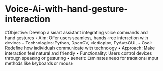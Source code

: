 # Voice-Ai-with-hand-gesture-interaction
#Objective: Develop a smart assistant integrating voice commands and hand gestures
• Aim: Offer users seamless, hands-free interaction with devices
• Technologies: Python, OpenCV, Mediapipe, PyAutoGUI, 
• Goal: Redefine how individuals communicate with technology
• Approach: Make interaction feel natural and friendly
• Functionality: Users control devices through speaking or gesturing
• Benefit: Eliminates need for traditional input methods like keyboards or mouse
